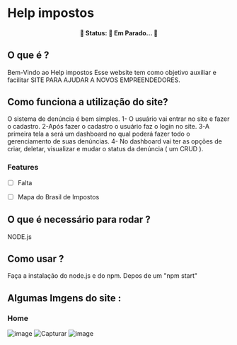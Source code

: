 
# Help impostos
<h4 align="center"> 
	🚧  Status: 🚀 Em Parado...  🚧
</h4>

## O que é ?
Bem-Vindo ao Help impostos 
Esse website tem como objetivo auxiliar e facilitar SITE PARA AJUDAR  A NOVOS EMPREENDEDORES.

## Como funciona a utilização do site?
O sistema de denúncia é bem simples.
 1- O usuário vai entrar no site e fazer o cadastro.
 2-Após fazer o cadastro o usuário faz o login no site.
 3-A primeira tela a será um dashboard no qual poderá fazer todo o gerenciamento de suas denúncias.
 4- No dashboard vai ter as opções de criar, deletar, visualizar e mudar o status da denúncia ( um CRUD  ).
 
 ### Features
- [ ] Falta
- [ ] Mapa do Brasil de Impostos


## O que é necessário para rodar ?
NODE.js

## Como usar ?
Faça a instalação do node.js e do npm.
Depos de um "npm start"

## Algumas Imgens do site :

### Home
![image](https://user-images.githubusercontent.com/80328167/135344753-e1d83477-3e50-4d61-90ed-574fbf94a08e.png)
![Capturar](https://user-images.githubusercontent.com/80328167/135344511-4ead1f38-e58d-4b79-b11a-da71a8b91bc4.PNG)
![image](https://user-images.githubusercontent.com/80328167/135344829-2333b0c2-1cb0-418d-93f9-8f74c62f5e5f.png)
